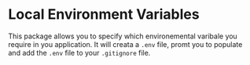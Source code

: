 # Local Environment Variables

This package allows you to specify which environemental varibale you require in you application. It will creata a `.env` file, promt you to populate and add the `.env` file to your `.gitignore` file.